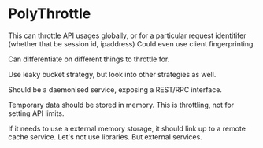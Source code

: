 PolyThrottle
================

This can throttle API usages globally, or for a particular request identitifer (whether that be session id, ipaddress)
Could even use client fingerprinting.

Can differentiate on different things to throttle for.

Use leaky bucket strategy, but look into other strategies as well.

Should be a daemonised service, exposing a REST/RPC interface.

Temporary data should be stored in memory. This is throttling, not for setting API limits.

If it needs to use a external memory storage, it should link up to a remote cache service. Let's not use libraries. But external services.
